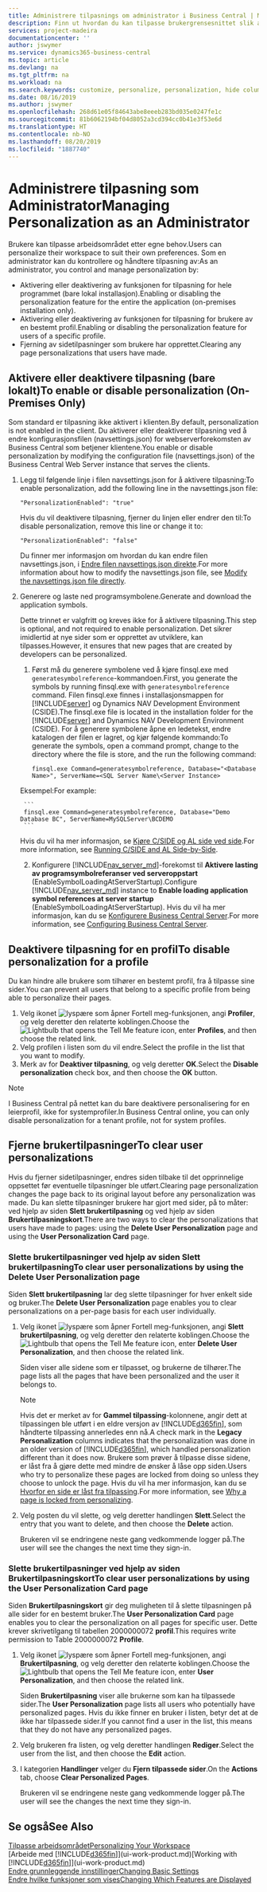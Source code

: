 ```yaml
---
title: Administrere tilpasnings om administrator i Business Central | Microsoft-dokumentasjon
description: Finn ut hvordan du kan tilpasse brukergrensesnittet slik at det passer til din arbeidsmåte.
services: project-madeira
documentationcenter: ''
author: jswymer
ms.service: dynamics365-business-central
ms.topic: article
ms.devlang: na
ms.tgt_pltfrm: na
ms.workload: na
ms.search.keywords: customize, personalize, personalization, hide columns, remove fields, move fields
ms.date: 08/16/2019
ms.author: jswymer
ms.openlocfilehash: 268d61e05f84643abe8eeeb283bd035e0247fe1c
ms.sourcegitcommit: 81b6062194bf04d8052a3cd394cc0b41e3f53e6d
ms.translationtype: HT
ms.contentlocale: nb-NO
ms.lasthandoff: 08/20/2019
ms.locfileid: "1887740"
---
```

# <a name="managing-personalization-as-an-administrator"></a><span data-ttu-id="8b9b2-103">Administrere tilpasning som Administrator</span><span class="sxs-lookup"><span data-stu-id="8b9b2-103">Managing Personalization as an Administrator</span></span>

<span data-ttu-id="8b9b2-104"> Brukere kan tilpasse arbeidsområdet etter egne behov.</span><span class="sxs-lookup"><span data-stu-id="8b9b2-104">Users can personalize their workspace to suit their own preferences.</span></span> <span data-ttu-id="8b9b2-105">Som en administrator kan du kontrollere og håndtere tilpasning av:</span><span class="sxs-lookup"><span data-stu-id="8b9b2-105">As an administrator, you control and manage personalization by:</span></span>

-   <span data-ttu-id="8b9b2-106">Aktivering eller deaktivering av funksjonen for tilpasning for hele programmet (bare lokal installasjon).</span><span class="sxs-lookup"><span data-stu-id="8b9b2-106">Enabling or disabling the personalization feature for the entire the application (on-premises installation only).</span></span>
-   <span data-ttu-id="8b9b2-107">Aktivering eller deaktivering av funksjonen for tilpasning for brukere av en bestemt profil.</span><span class="sxs-lookup"><span data-stu-id="8b9b2-107">Enabling or disabling the personalization feature for users of a specific profile.</span></span>
-   <span data-ttu-id="8b9b2-108">Fjerning av sidetilpasninger som brukere har opprettet.</span><span class="sxs-lookup"><span data-stu-id="8b9b2-108">Clearing any page personalizations that users have made.</span></span>

## <a name="EnablePersonalization"></a><span data-ttu-id="8b9b2-109">Aktivere eller deaktivere tilpasning (bare lokalt)</span><span class="sxs-lookup"><span data-stu-id="8b9b2-109">To enable or disable personalization (On-Premises Only)</span></span>

<span data-ttu-id="8b9b2-110">Som standard er tilpasning ikke aktivert i klienten.</span><span class="sxs-lookup"><span data-stu-id="8b9b2-110">By default, personalization is not enabled in the client.</span></span> <span data-ttu-id="8b9b2-111">Du aktiverer eller deaktiverer tilpasning ved å endre konfigurasjonsfilen (navsettings.json) for webserverforekomsten av Business Central som betjener klientene.</span><span class="sxs-lookup"><span data-stu-id="8b9b2-111">You enable or disable personalization by modifying the configuration file (navsettings.json) of the Business Central Web Server instance that serves the clients.</span></span>

1. <span data-ttu-id="8b9b2-112">Legg til følgende linje i filen navsettings.json for å aktivere tilpasning:</span><span class="sxs-lookup"><span data-stu-id="8b9b2-112">To enable personalization, add the following line in the navsettings.json file:</span></span>

    ```
    "PersonalizationEnabled": "true"
    ```

    <span data-ttu-id="8b9b2-113">Hvis du vil deaktivere tilpasning, fjerner du linjen eller endrer den til:</span><span class="sxs-lookup"><span data-stu-id="8b9b2-113">To disable personalization, remove this line or change it to:</span></span>

    ```
    "PersonalizationEnabled": "false"
    ```

    <span data-ttu-id="8b9b2-114">Du finner mer informasjon om hvordan du kan endre filen navsettings.json, i [Endre filen navsettings.json direkte](https://docs.microsoft.com/en-us/dynamics365/business-central/dev-itpro/administration/configure-web-server?branch=master#Settings).</span><span class="sxs-lookup"><span data-stu-id="8b9b2-114">For more information about how to modify the navsettings.json file, see [Modify the navsettings.json file directly](https://docs.microsoft.com/en-us/dynamics365/business-central/dev-itpro/administration/configure-web-server?branch=master#Settings).</span></span>

2. <span data-ttu-id="8b9b2-115">Generere og laste ned programsymbolene.</span><span class="sxs-lookup"><span data-stu-id="8b9b2-115">Generate and download the application symbols.</span></span>

    <span data-ttu-id="8b9b2-116">Dette trinnet er valgfritt og kreves ikke for å aktivere tilpasning.</span><span class="sxs-lookup"><span data-stu-id="8b9b2-116">This step is optional, and not required to enable personalization.</span></span> <span data-ttu-id="8b9b2-117">Det sikrer imidlertid at nye sider som er opprettet av utviklere, kan tilpasses.</span><span class="sxs-lookup"><span data-stu-id="8b9b2-117">However, it ensures that new pages that are created by developers can be personalized.</span></span>

    1. <span data-ttu-id="8b9b2-118">Først må du generere symbolene ved å kjøre finsql.exe med `generatesymbolreference`-kommandoen.</span><span class="sxs-lookup"><span data-stu-id="8b9b2-118">First, you generate the symbols by running finsql.exe with `generatesymbolreference` command.</span></span> <span data-ttu-id="8b9b2-119">Filen finsql.exe finnes i installasjonsmappen for [!INCLUDE[server](includes/server.md)] og Dynamics NAV Development Environment (CSIDE).</span><span class="sxs-lookup"><span data-stu-id="8b9b2-119">The finsql.exe file is located in the installation folder for the [!INCLUDE[server](includes/server.md)] and Dynamics NAV Development Environment (CSIDE).</span></span> <span data-ttu-id="8b9b2-120">For å generere symbolene åpne en ledetekst, endre katalogen der filen er lagret, og kjør følgende kommando:</span><span class="sxs-lookup"><span data-stu-id="8b9b2-120">To generate the symbols, open a command prompt, change to the directory where the file is store, and the run the following command:</span></span>

        ```
        finsql.exe Command=generatesymbolreference, Database="<Database Name>", ServerName=<SQL Server Name\<Server Instance>
        ```
    <span data-ttu-id="8b9b2-121">Eksempel:</span><span class="sxs-lookup"><span data-stu-id="8b9b2-121">For example:</span></span>

        ```
        finsql.exe Command=generatesymbolreference, Database="Demo Database BC", ServerName=MySQLServer\BCDEMO
        ```

    <span data-ttu-id="8b9b2-122">Hvis du vil ha mer informasjon, se [Kjøre C/SIDE og AL side ved side](https://docs.microsoft.com/en-us/dynamics365/business-central/dev-itpro/developer/devenv-running-cside-and-al-side-by-side).</span><span class="sxs-lookup"><span data-stu-id="8b9b2-122">For more information, see [Running C/SIDE and AL Side-by-Side](https://docs.microsoft.com/en-us/dynamics365/business-central/dev-itpro/developer/devenv-running-cside-and-al-side-by-side).</span></span>

    2. <span data-ttu-id="8b9b2-123">Konfigurere [!INCLUDE[nav_server_md](includes/nav_server_md.md)]-forekomst til **Aktivere lasting av programsymbolreferanser ved serveroppstart** (EnableSymbolLoadingAtServerStartup).</span><span class="sxs-lookup"><span data-stu-id="8b9b2-123">Configure [!INCLUDE[nav_server_md](includes/nav_server_md.md)] instance to **Enable loading application symbol references at server startup** (EnableSymbolLoadingAtServerStartup).</span></span> <span data-ttu-id="8b9b2-124">Hvis du vil ha mer informasjon, kan du se [Konfigurere Business Central Server](https://docs.microsoft.com/en-us/dynamics365/business-central/dev-itpro/administration/configure-server-instance#development-settings).</span><span class="sxs-lookup"><span data-stu-id="8b9b2-124">For more information, see [Configuring Business Central Server](https://docs.microsoft.com/en-us/dynamics365/business-central/dev-itpro/administration/configure-server-instance#development-settings).</span></span>

## <a name="to-disable-personalization-for-a-profile"></a><span data-ttu-id="8b9b2-125">Deaktivere tilpasning for en profil</span><span class="sxs-lookup"><span data-stu-id="8b9b2-125">To disable personalization for a profile</span></span>

<span data-ttu-id="8b9b2-126">Du kan hindre alle brukere som tilhører en bestemt profil, fra å tilpasse sine sider.</span><span class="sxs-lookup"><span data-stu-id="8b9b2-126">You can prevent all users that belong to a specific profile from being able to personalize their pages.</span></span>

1. <span data-ttu-id="8b9b2-127">Velg ikonet ![lyspære som åpner Fortell meg-funksjonen](media/ui-search/search_small.png "Fortell hva du vil gjøre"), angi **Profiler**, og velg deretter den relaterte koblingen.</span><span class="sxs-lookup"><span data-stu-id="8b9b2-127">Choose the ![Lightbulb that opens the Tell Me feature](media/ui-search/search_small.png "Tell me what you want to do") icon, enter **Profiles**, and then choose the related link.</span></span>
2. <span data-ttu-id="8b9b2-128">Velg profilen i listen som du vil endre.</span><span class="sxs-lookup"><span data-stu-id="8b9b2-128">Select the profile in the list that you want to modify.</span></span>
3. <span data-ttu-id="8b9b2-129">Merk av for **Deaktiver tilpasning**, og velg deretter **OK**.</span><span class="sxs-lookup"><span data-stu-id="8b9b2-129">Select the **Disable personalization** check box, and then choose the **OK** button.</span></span>

> [!NOTE]  
> <span data-ttu-id="8b9b2-130">I Business Central på nettet kan du bare deaktivere personalisering for en leierprofil, ikke for systemprofiler.</span><span class="sxs-lookup"><span data-stu-id="8b9b2-130">In Business Central online, you can only disable personalization for a tenant profile, not for system profiles.</span></span> 

## <a name="to-clear-user-personalizations"></a><span data-ttu-id="8b9b2-131">Fjerne brukertilpasninger</span><span class="sxs-lookup"><span data-stu-id="8b9b2-131">To clear user personalizations</span></span>

<span data-ttu-id="8b9b2-132">Hvis du fjerner sidetilpasninger, endres siden tilbake til det opprinnelige oppsettet før eventuelle tilpasninger ble utført.</span><span class="sxs-lookup"><span data-stu-id="8b9b2-132">Clearing page personalization changes the page back to its original layout before any personalization was made.</span></span> <span data-ttu-id="8b9b2-133">Du kan slette tilpasninger brukere har gjort med sider, på to måter: ved hjelp av siden **Slett brukertilpasning** og ved hjelp av siden **Brukertilpasningskort**.</span><span class="sxs-lookup"><span data-stu-id="8b9b2-133">There are two ways to clear the personalizations that users have made to pages: using the **Delete User Personalization** page and using the **User Personalization Card** page.</span></span>

### <a name="to-clear-user-personalizations-by-using-the-delete-user-personalization-page"></a><span data-ttu-id="8b9b2-134">Slette brukertilpasninger ved hjelp av siden Slett brukertilpasning</span><span class="sxs-lookup"><span data-stu-id="8b9b2-134">To clear user personalizations by using the Delete User Personalization page</span></span>

<span data-ttu-id="8b9b2-135">Siden **Slett brukertilpasning** lar deg slette tilpasninger for hver enkelt side og bruker.</span><span class="sxs-lookup"><span data-stu-id="8b9b2-135">The **Delete User Personalization** page enables you to clear personalizations on a per-page basis for each user individually.</span></span>

1. <span data-ttu-id="8b9b2-136">Velg ikonet ![lyspære som åpner Fortell meg-funksjonen](media/ui-search/search_small.png "Fortell hva du vil gjøre"), angi **Slett brukertilpasning**, og velg deretter den relaterte koblingen.</span><span class="sxs-lookup"><span data-stu-id="8b9b2-136">Choose the ![Lightbulb that opens the Tell Me feature](media/ui-search/search_small.png "Tell me what you want to do") icon, enter **Delete User Personalization**, and then choose the related link.</span></span>

    <span data-ttu-id="8b9b2-137">Siden viser alle sidene som er tilpasset, og brukerne de tilhører.</span><span class="sxs-lookup"><span data-stu-id="8b9b2-137">The page lists all the pages that have been personalized and the user it belongs to.</span></span>

    >[!NOTE]
    > <span data-ttu-id="8b9b2-138">Hvis det er merket av for **Gammel tilpassing**-kolonnene, angir dett at tilpassingen ble utført i en eldre versjon av [!INCLUDE[d365fin](includes/d365fin_md.md)], som håndterte tilpassing annerledes enn nå.</span><span class="sxs-lookup"><span data-stu-id="8b9b2-138">A check mark in the **Legacy Personalization** columns indicates that the personalization was done in an older version of [!INCLUDE[d365fin](includes/d365fin_md.md)], which handled personalization different than it does now.</span></span> <span data-ttu-id="8b9b2-139">Brukere som prøver å tilpasse disse sidene, er låst fra å gjøre dette med mindre de ønsker å låse opp siden.</span><span class="sxs-lookup"><span data-stu-id="8b9b2-139">Users who try to personalize these pages are locked from doing so unless they choose to unlock the page.</span></span> <span data-ttu-id="8b9b2-140">Hvis du vil ha mer informasjon, kan du se [Hvorfor en side er låst fra tilpassing](ui-personalization-locked.md).</span><span class="sxs-lookup"><span data-stu-id="8b9b2-140">For more information, see [Why a page is locked from personalizing](ui-personalization-locked.md).</span></span>

2. <span data-ttu-id="8b9b2-141">Velg posten du vil slette, og velg deretter handlingen **Slett**.</span><span class="sxs-lookup"><span data-stu-id="8b9b2-141">Select the entry that you want to delete, and then choose the **Delete** action.</span></span>

    <span data-ttu-id="8b9b2-142">Brukeren vil se endringene neste gang vedkommende logger på.</span><span class="sxs-lookup"><span data-stu-id="8b9b2-142">The user will see the changes the next time they sign-in.</span></span>

### <a name="to-clear-user-personalizations-by-using-the-user-personalization-card-page"></a><span data-ttu-id="8b9b2-143">Slette brukertilpasninger ved hjelp av siden Brukertilpasningskort</span><span class="sxs-lookup"><span data-stu-id="8b9b2-143">To clear user personalizations by using the User Personalization Card page</span></span>

<span data-ttu-id="8b9b2-144">Siden **Brukertilpasningskort** gir deg muligheten til å slette tilpasningen på alle sider for en bestemt bruker.</span><span class="sxs-lookup"><span data-stu-id="8b9b2-144">The **User Personalization Card** page enables you to clear the personalization on all pages for specific user.</span></span> <span data-ttu-id="8b9b2-145">Dette krever skrivetilgang til tabellen 2000000072 **profil**.</span><span class="sxs-lookup"><span data-stu-id="8b9b2-145">This requires write permission to Table 2000000072 **Profile**.</span></span>

1. <span data-ttu-id="8b9b2-146">Velg ikonet ![lyspære som åpner Fortell meg-funksjonen](media/ui-search/search_small.png "Fortell hva du vil gjøre"), angi **Brukertilpasning**, og velg deretter den relaterte koblingen.</span><span class="sxs-lookup"><span data-stu-id="8b9b2-146">Choose the ![Lightbulb that opens the Tell Me feature](media/ui-search/search_small.png "Tell me what you want to do") icon, enter **User Personalization**, and then choose the related link.</span></span>

    <span data-ttu-id="8b9b2-147">Siden **Brukertilpasning** viser alle brukerne som kan ha tilpassede sider.</span><span class="sxs-lookup"><span data-stu-id="8b9b2-147">The **User Personalization** page lists all users who potentially have personalized pages.</span></span> <span data-ttu-id="8b9b2-148">Hvis du ikke finner en bruker i listen, betyr det at de ikke har tilpassede sider.</span><span class="sxs-lookup"><span data-stu-id="8b9b2-148">If you cannot find a user in the list, this means that they do not have any personalized pages.</span></span>

2. <span data-ttu-id="8b9b2-149">Velg brukeren fra listen, og velg deretter handlingen **Rediger**.</span><span class="sxs-lookup"><span data-stu-id="8b9b2-149">Select the user from the list, and then choose the **Edit** action.</span></span>

3. <span data-ttu-id="8b9b2-150">I kategorien **Handlinger** velger du **Fjern tilpassede sider**.</span><span class="sxs-lookup"><span data-stu-id="8b9b2-150">On the **Actions** tab, choose **Clear Personalized Pages**.</span></span>

    <span data-ttu-id="8b9b2-151">Brukeren vil se endringene neste gang vedkommende logger på.</span><span class="sxs-lookup"><span data-stu-id="8b9b2-151">The user will see the changes the next time they sign-in.</span></span>

## <a name="see-also"></a><span data-ttu-id="8b9b2-152">Se også</span><span class="sxs-lookup"><span data-stu-id="8b9b2-152">See Also</span></span>
[<span data-ttu-id="8b9b2-153">Tilpasse arbeidsområdet</span><span class="sxs-lookup"><span data-stu-id="8b9b2-153">Personalizing Your Workspace</span></span>](ui-personalization-user.md)  
<span data-ttu-id="8b9b2-154">[Arbeide med [!INCLUDE[d365fin](includes/d365fin_md.md)]](ui-work-product.md)</span><span class="sxs-lookup"><span data-stu-id="8b9b2-154">[Working with [!INCLUDE[d365fin](includes/d365fin_md.md)]](ui-work-product.md)</span></span>  
[<span data-ttu-id="8b9b2-155">Endre grunnleggende innstillinger</span><span class="sxs-lookup"><span data-stu-id="8b9b2-155">Changing Basic Settings</span></span>](ui-change-basic-settings.md)  
[<span data-ttu-id="8b9b2-156">Endre hvilke funksjoner som vises</span><span class="sxs-lookup"><span data-stu-id="8b9b2-156">Changing Which Features are Displayed</span></span>](ui-experiences.md)  
